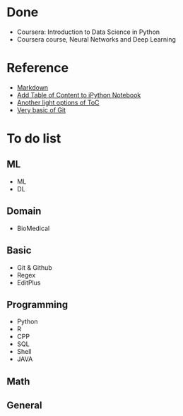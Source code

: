 # Done
- Coursera: Introduction to Data Science in Python
- Coursera course, Neural Networks and Deep Learning


# Reference
- [Markdown](http://www.jianshu.com/p/q81RER)
- [Add Table of Content to iPython Notebook](https://zhuanlan.zhihu.com/p/24029578)
- [Another light options of ToC](https://github.com/kmahelona/ipython_notebook_goodies)
- [Very basic of Git](https://zhuanlan.zhihu.com/p/27831772)

# To do list

## ML
- ML
- DL

## Domain 
- BioMedical

## Basic 
- Git & Github
- Regex
- EditPlus

## Programming
- Python
- R
- CPP
- SQL
- Shell
- JAVA

## Math

## General
